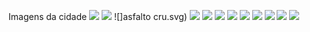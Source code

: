 Imagens da cidade
![](1.svg)
![](2.svg)
![]asfalto cru.svg)
![](calcada.svg)
![](caminhonete.svg)
![](carro.svg)
![](loja.svg)
![](onibus.svg)
![](policia.svg)
![](predio.svg)
![](predios.svg)
![](taxi.svg)
